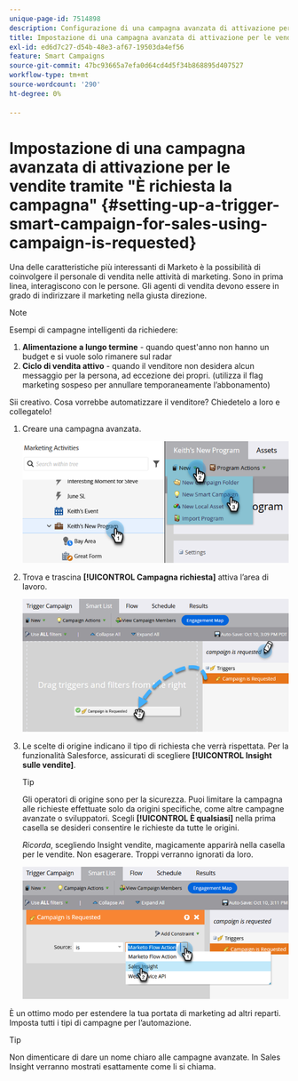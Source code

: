 ```yaml
---
unique-page-id: 7514898
description: Configurazione di una campagna avanzata di attivazione per le vendite utilizzando "È richiesta una campagna" - Documentazione di Marketo - Documentazione del prodotto
title: Impostazione di una campagna avanzata di attivazione per le vendite tramite "È richiesta la campagna"
exl-id: ed6d7c27-d54b-48e3-af67-19503da4ef56
feature: Smart Campaigns
source-git-commit: 47bc93665a7efa0d64cd4d5f34b868895d407527
workflow-type: tm+mt
source-wordcount: '290'
ht-degree: 0%

---
```


# Impostazione di una campagna avanzata di attivazione per le vendite tramite &quot;È richiesta la campagna&quot; {#setting-up-a-trigger-smart-campaign-for-sales-using-campaign-is-requested}

Una delle caratteristiche più interessanti di Marketo è la possibilità di coinvolgere il personale di vendita nelle attività di marketing. Sono in prima linea, interagiscono con le persone. Gli agenti di vendita devono essere in grado di indirizzare il marketing nella giusta direzione.

>[!NOTE]
>
>Esempi di campagne intelligenti da richiedere:
>
>1. **Alimentazione a lungo termine** - quando quest&#39;anno non hanno un budget e si vuole solo rimanere sul radar
>1. **Ciclo di vendita attivo** - quando il venditore non desidera alcun messaggio per la persona, ad eccezione dei propri. (utilizza il flag marketing sospeso per annullare temporaneamente l’abbonamento)
>
>Sii creativo. Cosa vorrebbe automatizzare il venditore? Chiedetelo a loro e collegatelo!

1. Creare una campagna avanzata.

   ![](assets/setting-up-a-trigger-smart-campaign-for-sales-1.png)

1. Trova e trascina **[!UICONTROL Campagna richiesta]** attiva l’area di lavoro.

   ![](assets/setting-up-a-trigger-smart-campaign-for-sales-2.png)

1. Le scelte di origine indicano il tipo di richiesta che verrà rispettata. Per la funzionalità Salesforce, assicurati di scegliere **[!UICONTROL Insight sulle vendite]**.

   >[!TIP]
   >
   >Gli operatori di origine sono per la sicurezza. Puoi limitare la campagna alle richieste effettuate solo da origini specifiche, come altre campagne avanzate o sviluppatori. Scegli **[!UICONTROL È qualsiasi]** nella prima casella se desideri consentire le richieste da tutte le origini.
   >
   >_Ricorda_, scegliendo Insight vendite, magicamente apparirà nella casella per le vendite. Non esagerare. Troppi verranno ignorati da loro.

   ![](assets/setting-up-a-trigger-smart-campaign-for-sales-3.png)

È un ottimo modo per estendere la tua portata di marketing ad altri reparti. Imposta tutti i tipi di campagne per l’automazione.

>[!TIP]
>
>Non dimenticare di dare un nome chiaro alle campagne avanzate. In Sales Insight verranno mostrati esattamente come li si chiama.
